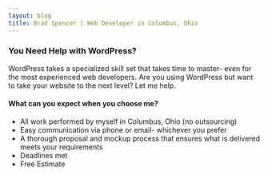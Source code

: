 ```yaml
---
layout: blog
title: Brad Spencer | Web Developer in Columbus, Ohio
---
```


### You Need Help with WordPress?

WordPress takes a specialized skill set that takes time to master- even for the most experienced web developers. Are you using WordPress but want to take your website to the next level?  Let me help.

#### What can you expect when you choose me?
* All work performed by myself in Columbus, Ohio (no outsourcing)
* Easy communication via phone or email- whichever you prefer
* A thorough proposal and mockup process that ensures what is delivered meets your requirements
* Deadlines met
* Free Estimate

